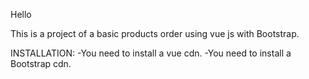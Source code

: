 

Hello 

This is a project of a basic products order using vue js with Bootstrap.

INSTALLATION:
-You need to install a vue cdn.
-You need to install a Bootstrap cdn. 
